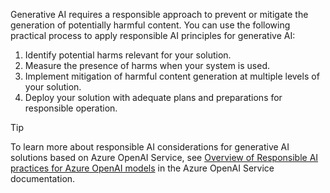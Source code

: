 Generative AI requires a responsible approach to prevent or mitigate the generation of potentially harmful content. You can use the following practical process to apply responsible AI principles for generative AI:

1. Identify potential harms relevant for your solution.
1. Measure the presence of harms when your system is used.
1. Implement mitigation of harmful content generation at multiple levels of your solution.
1. Deploy your solution with adequate plans and preparations for responsible operation.

> [!TIP]
> To learn more about responsible AI considerations for generative AI solutions based on Azure OpenAI Service, see [Overview of Responsible AI practices for Azure OpenAI models](/legal/cognitive-services/openai/overview) in the Azure OpenAI Service documentation.
